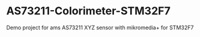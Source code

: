 # AS73211-Colorimeter-STM32F7
 Demo project for ams AS73211 XYZ sensor with mikromedia+ for STM32F7
